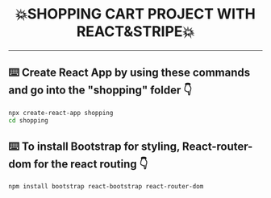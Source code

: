 # <center>💥SHOPPING CART PROJECT WITH REACT&STRIPE💥</center>

<hr>

## ⌨️ Create React App by using these commands and go into the "shopping" folder 👇

```bash
npx create-react-app shopping
cd shopping
```

## ⌨️ To install Bootstrap for styling, React-router-dom for the react routing 👇

```bash
npm install bootstrap react-bootstrap react-router-dom
```
